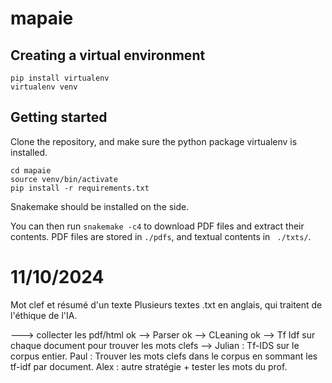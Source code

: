 # mapaie


## Creating a virtual environment

```
pip install virtualenv
virtualenv venv
```

## Getting started

Clone the repository, and make sure the python package virtualenv is installed.


```
cd mapaie
source venv/bin/activate
pip install -r requirements.txt
```

Snakemake should be installed on the side.

You can then run `snakemake -c4` to download PDF files and extract their contents. PDF files are stored in `./pdfs`, and textual contents in ` ./txts/`.

# 11/10/2024

Mot clef et résumé d'un texte
Plusieurs textes .txt en anglais, qui traitent de l'éthique de l'IA.

---> collecter les pdf/html ok
--> Parser ok
--> CLeaning ok
--> Tf Idf sur chaque document pour trouver les mots clefs
--> Julian : Tf-IDS sur le corpus entier. 
Paul : Trouver les mots clefs dans le corpus en sommant les tf-idf par document. 
Alex : autre stratégie + tester les mots du prof.
